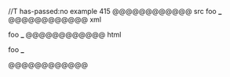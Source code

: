 //T has-passed:no
example 415
@@@@@@@@@@@@ src
foo **_**
@@@@@@@@@@@@ xml
<?xml version="1.0" encoding="UTF-8"?>
<!DOCTYPE document SYSTEM "CommonMark.dtd">
<document xmlns="http://commonmark.org/xml/1.0">
  <paragraph>
    <text>foo </text>
    <strong>
      <text>_</text>
    </strong>
  </paragraph>
</document>
@@@@@@@@@@@@ html
<p>foo <strong>_</strong></p>
@@@@@@@@@@@@

